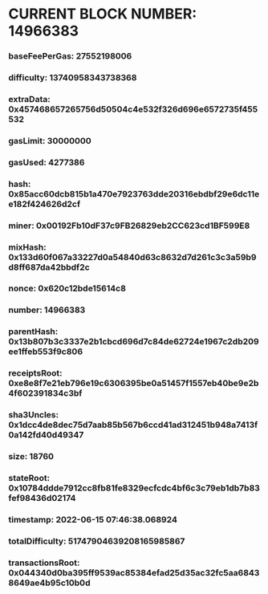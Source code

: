 # CURRENT BLOCK NUMBER: 14966383

### baseFeePerGas: 27552198006
### difficulty: 13740958343738368
### extraData: 0x457468657265756d50504c4e532f326d696e6572735f455532
### gasLimit: 30000000
### gasUsed: 4277386
### hash: 0x85acc60dcb815b1a470e7923763dde20316ebdbf29e6dc11ee182f424626d2cf
### miner: 0x00192Fb10dF37c9FB26829eb2CC623cd1BF599E8
### mixHash: 0x133d60f067a33227d0a54840d63c8632d7d261c3c3a59b9d8ff687da42bbdf2c
### nonce: 0x620c12bde15614c8
### number: 14966383
### parentHash: 0x13b807b3c3337e2b1cbcd696d7c84de62724e1967c2db209ee1ffeb553f9c806
### receiptsRoot: 0xe8e8f7e21eb796e19c6306395be0a51457f1557eb40be9e2b4f602391834c3bf
### sha3Uncles: 0x1dcc4de8dec75d7aab85b567b6ccd41ad312451b948a7413f0a142fd40d49347
### size: 18760
### stateRoot: 0x10784ddde7912cc8fb81fe8329ecfcdc4bf6c3c79eb1db7b83fef98436d02174
### timestamp: 2022-06-15 07:46:38.068924
### totalDifficulty: 51747904639208165985867
### transactionsRoot: 0x044340d0ba395ff9539ac85384efad25d35ac32fc5aa68438649ae4b95c10b0d
